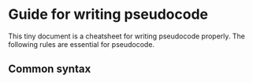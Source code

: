 # Guide for writing pseudocode

This tiny document is a cheatsheet for writing pseudocode properly. The following rules are essential for pseudocode.

## Common syntax
                                                                                                          